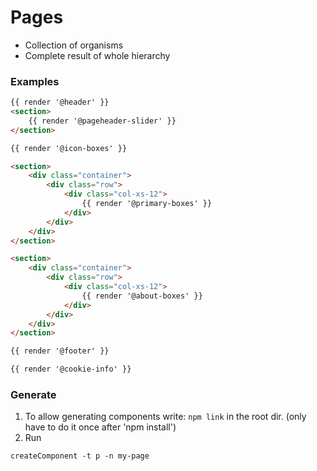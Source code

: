 # Pages
* Collection of organisms
* Complete result of whole hierarchy

### Examples
```html
{{ render '@header' }}
<section>
    {{ render '@pageheader-slider' }}
</section>

{{ render '@icon-boxes' }}

<section>
    <div class="container">
        <div class="row">
            <div class="col-xs-12">
                {{ render '@primary-boxes' }}
            </div>
        </div>
    </div>
</section>

<section>
    <div class="container">
        <div class="row">
            <div class="col-xs-12">
                {{ render '@about-boxes' }}
            </div>
        </div>
    </div>
</section>

{{ render '@footer' }}

{{ render '@cookie-info' }}
```

### Generate
1. To allow generating components write: `npm link` in the root dir. (only have to do it once after 'npm install')
2. Run 
```
createComponent -t p -n my-page
```